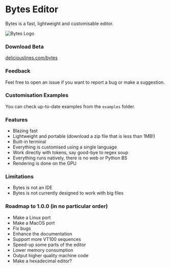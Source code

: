 # Bytes Editor
Bytes is a fast, lightweight and customisable editor.

![Bytes Logo](https://deliciouslines.com/images/bytes-logo.png)

### Download Beta
[deliciouslines.com/bytes](https://deliciouslines.com/bytes)

### Feedback
Feel free to open an issue if you want to report a bug or make a suggestion.

### Customisation Examples
You can check up-to-date examples from the ``examples`` folder.

### Features
- Blazing fast
- Lightweight and portable (download a zip file that is less than 1MB!)
- Built-in terminal
- Everything is customised using a single language
- Work directly with tokens, say good-bye to regex soup
- Everything runs natively, there is no web or Python BS
- Rendering is done on the GPU

### Limitations
- Bytes is not an IDE
- Bytes is not currently designed to work with big files

### Roadmap to 1.0.0 (in no particular order)
- Make a Linux port
- Make a MacOS port
- Fix bugs
- Enhance the documentation
- Support more VT100 sequences
- Speed-up some parts of the editor
- Lower memory consumption
- Output higher quality machine code
- Make a hexadecimal editor?
